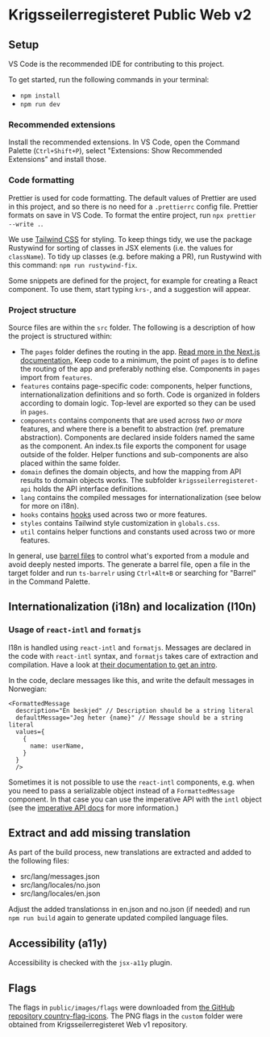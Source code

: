 # Krigsseilerregisteret Public Web v2

## Setup

VS Code is the recommended IDE for contributing to this project.

To get started, run the following commands in your terminal:

- `npm install`
- `npm run dev`

### Recommended extensions

Install the recommended extensions. In VS Code, open the Command Palette (`Ctrl+Shift+P`), select "Extensions: Show Recommended Extensions" and install those.

### Code formatting

Prettier is used for code formatting. The default values of Prettier are used in this project, and so there is no need for a `.prettierrc` config file. Prettier formats on save in VS Code. To format the entire project, run `npx prettier --write .`.

We use [Tailwind CSS](https://tailwindcss.com/) for styling. To keep things tidy, we use the package Rustywind for sorting of classes in JSX elements (i.e. the values for `className`). To tidy up classes (e.g. before making a PR), run Rustywind with this command: `npm run rustywind-fix`.

Some snippets are defined for the project, for example for creating a React component. To use them, start typing `krs-`, and a suggestion will appear.

### Project structure

Source files are within the `src` folder. The following is a description of how the project is structured within:

- The `pages` folder defines the routing in the app. [Read more in the Next.js documentation.](https://nextjs.org/docs/basic-features/pages) Keep code to a minimum, the point of `pages` is to define the routing of the app and preferably nothing else. Components in `pages` import from `features`.
- `features` contains page-specific code: components, helper functions, internationalization definitions and so forth. Code is organized in folders according to domain logic. Top-level are exported so they can be used in `pages`.
- `components` contains components that are used across _two or more_ features, and where there is a benefit to abstraction (ref. premature abstraction). Components are declared inside folders named the same as the component. An index.ts file exports the component for usage outside of the folder. Helper functions and sub-components are also placed within the same folder.
- `domain` defines the domain objects, and how the mapping from API results to domain objects works. The subfolder `krigsseilerregisteret-api` holds the API interface definitions.
- `lang` contains the compiled messages for internationalization (see below for more on i18n).
- `hooks` contains [hooks](https://reactjs.org/docs/hooks-intro.html) used across two or more features.
- `styles` contains Tailwind style customization in `globals.css`.
- `util` contains helper functions and constants used across two or more features.

In general, use [barrel files](https://github.com/basarat/typescript-book/blob/master/docs/tips/barrel.md) to control what's exported from a module and avoid deeply nested imports. The generate a barrel file, open a file in the target folder and run `ts-barrelr` using `Ctrl+Alt+B` or searching for "Barrel" in the Command Palette.

## Internationalization (i18n) and localization (l10n)

### Usage of `react-intl` and `formatjs`

I18n is handled using `react-intl` and `formatjs`. Messages are declared in the code with `react-intl` syntax, and `formatjs` takes care of extraction and compilation. Have a look at [their documentation to get an intro](https://formatjs.io/docs/react-intl).

In the code, declare messages like this, and write the default messages in Norwegian:

```
<FormattedMessage
  description="En beskjed" // Description should be a string literal
  defaultMessage="Jeg heter {name}" // Message should be a string literal
  values={
    {
      name: userName,
    }
  }
  />
```

Sometimes it is not possible to use the `react-intl` components, e.g. when you need to pass a serializable object instead of a `FormattedMessage` component. In that case you can use the imperative API with the `intl` object (see the [imperative API docs](https://formatjs.io/docs/react-intl/api) for more information.)

## Extract and add missing translation

As part of the build process, new translations are extracted and added to the following files:

- src/lang/messages.json
- src/lang/locales/no.json
- src/lang/locales/en.json

Adjust the added translationss in en.json and no.json (if needed) and run `npm run build` again to generate updated compiled language files.

## Accessibility (a11y)

Accessibility is checked with the `jsx-a11y` plugin.

## Flags

The flags in `public/images/flags` were downloaded from [the GitHub repository country-flag-icons](https://github.com/purecatamphetamine/country-flag-icons/tree/gh-pages/3x2). The PNG flags in the `custom` folder were obtained from Krigsseilerregisteret Web v1 repository.
